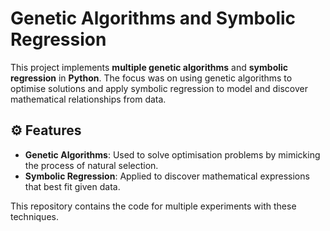 # Genetic Algorithms and Symbolic Regression

This project implements **multiple genetic algorithms** and **symbolic regression** in **Python**. The focus was on using genetic algorithms to optimise solutions and apply symbolic regression to model and discover mathematical relationships from data.

## ⚙️ Features

- **Genetic Algorithms**: Used to solve optimisation problems by mimicking the process of natural selection.
- **Symbolic Regression**: Applied to discover mathematical expressions that best fit given data.

This repository contains the code for multiple experiments with these techniques.

